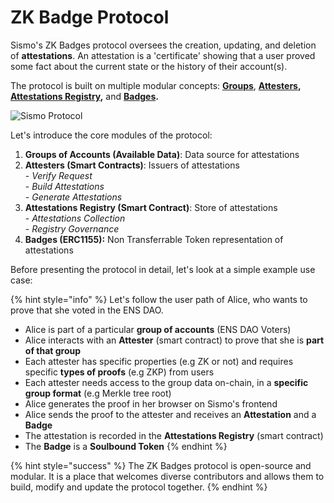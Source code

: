 # ZK Badge Protocol

Sismo's ZK Badges protocol oversees the creation, updating, and deletion of **attestations**. An attestation is a 'certificate' showing that a user proved some fact about the current state or the history of their account(s).

The protocol is built on multiple modular concepts: [**Groups**](groups.md), [**Attesters**](attesters.md)**,** [**Attestations Registry**](attestations-registry.md)**,** and [**Badges**](badges.md)**.**

![Sismo Protocol](../../.gitbook/assets/1\_Intro.png)

Let's introduce the core modules of the protocol:&#x20;

1. **Groups of Accounts (Available Data)**: Data source for attestations
2. **Attesters (Smart Contracts)**: Issuers of attestations\
   \- _Verify Request_\
   \- _Build Attestations_\
   _- Generate Attestations_
3. **Attestations Registry (Smart Contract)**: Store of attestations\
   \- _Attestations Collection_\
   \- _Registry Governance_
4. **Badges (ERC1155):** Non Transferrable Token representation of attestations

Before presenting the protocol in detail, let's look at a simple example use case:

{% hint style="info" %}
Let's follow the user path of Alice, who wants to prove that she voted in the ENS DAO.

* Alice is part of a particular **group of accounts** (ENS DAO Voters)
* Alice interacts with an **Attester** (smart contract) to prove that she is **part of that group**
* Each attester has specific properties (e.g ZK or not) and requires specific **types of proofs** (e.g ZKP) from users
* Each attester needs access to the group data on-chain, in a **specific group format** (e.g Merkle tree root)
* Alice generates the proof in her browser on Sismo's frontend
* Alice sends the proof to the attester and receives an **Attestation** and a **Badge**
* The attestation is recorded in the **Attestations Registry** (smart contract)
* The **Badge** is a **Soulbound Token**
{% endhint %}

{% hint style="success" %}
The ZK Badges protocol is open-source and modular. It is a place that welcomes diverse contributors and allows them to build, modify and update the protocol together.
{% endhint %}

